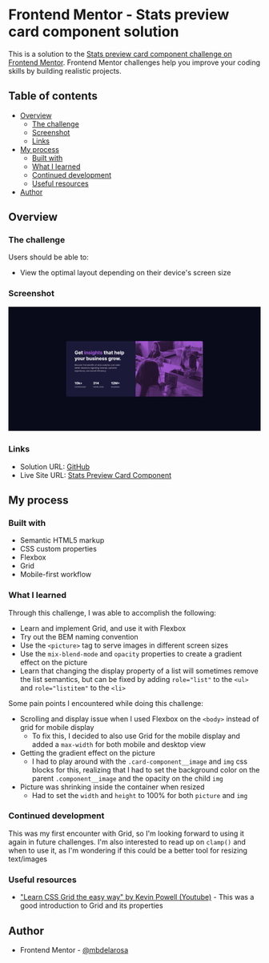 # Frontend Mentor - Stats preview card component solution

This is a solution to the [Stats preview card component challenge on Frontend Mentor](https://www.frontendmentor.io/challenges/stats-preview-card-component-8JqbgoU62). Frontend Mentor challenges help you improve your coding skills by building realistic projects. 

## Table of contents

- [Overview](#overview)
  - [The challenge](#the-challenge)
  - [Screenshot](#screenshot)
  - [Links](#links)
- [My process](#my-process)
  - [Built with](#built-with)
  - [What I learned](#what-i-learned)
  - [Continued development](#continued-development)
  - [Useful resources](#useful-resources)
- [Author](#author)

## Overview

### The challenge

Users should be able to:

- View the optimal layout depending on their device's screen size

### Screenshot

![](./images/screenshot-desktop.png)

### Links

- Solution URL: [GitHub](https://github.com/mbdelarosa/stats-preview-card-component)
- Live Site URL: [Stats Preview Card Component](https://mbdelarosa.github.io/stats-preview-card-component/)

## My process

### Built with

- Semantic HTML5 markup
- CSS custom properties
- Flexbox
- Grid
- Mobile-first workflow

### What I learned

Through this challenge, I was able to accomplish the following:
- Learn and implement Grid, and use it with Flexbox
- Try out the BEM naming convention
- Use the `<picture>` tag to serve images in different screen sizes
- Use the `mix-blend-mode` and `opacity` properties to create a gradient effect on the picture
- Learn that changing the display property of a list will sometimes remove the list semantics, but can be fixed by adding `role="list"` to the `<ul>` and `role="listitem"` to the `<li>`

Some pain points I encountered while doing this challenge:
- Scrolling and display issue when I used Flexbox on the `<body>` instead of grid for mobile display
  - To fix this, I decided to also use Grid for the mobile display and added a `max-width` for both mobile and desktop view
- Getting the gradient effect on the picture
  - I had to play around with the `.card-component__image` and `img` css blocks for this, realizing that I had to set the background color on the parent `.component__image` and the opacity on the child `img`
- Picture was shrinking inside the container when resized
  - Had to set the `width` and `height` to 100% for both `picture` and `img`

### Continued development

This was my first encounter with Grid, so I'm looking forward to using it again in future challenges. I'm also interested to read up on `clamp()` and when to use it, as I'm wondering if this could be a better tool for resizing text/images

### Useful resources

- ["Learn CSS Grid the easy way" by Kevin Powell (Youtube)](https://youtu.be/rg7Fvvl3taU) - This was a good introduction to Grid and its properties

## Author

- Frontend Mentor - [@mbdelarosa](https://www.frontendmentor.io/profile/mbdelarosa)
